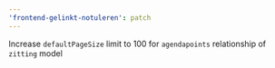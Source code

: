 ```yaml
---
'frontend-gelinkt-notuleren': patch
---
```


Increase `defaultPageSize` limit to 100 for `agendapoints` relationship of `zitting` model
